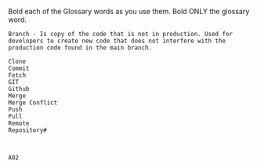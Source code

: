 Bold each of the Glossary words as you use them.  Bold ONLY the glossary word.

    Branch - Is copy of the code that is not in production. Used for developers to create new code that does not interfere with the production code found in the main branch. 
    
    Clone
    Commit
    Fetch
    GIT
    Github
    Merge
    Merge Conflict
    Push
    Pull
    Remote
    Repository# 
    
    
    
    A02
